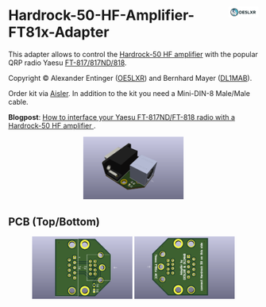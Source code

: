 <a href="https://oe5lxr.at/"><img align="right" src="https://github.com/oe5lxr/.github/raw/main/logo/oe5lxr-mountain-goat-horizontal.png" width="12%"></a>
Hardrock-50-HF-Amplifier-FT81x-Adapter
======================================
This adapter allows to control the [Hardrock-50 HF amplifier](https://www.hobbypcb.com/index.php/products/hf-radio/hardrock-50-hf-power-amp) with the popular QRP radio Yaesu [FT-817/817ND/818](https://oe5lxr.at/yaesu-ft-817nd-ultimate-guide/).

Copyright © Alexander Entinger ([OE5LXR](https://oe5lxr.at/)) and Bernhard Mayer ([DL1MAB](https://twitter.com/generation_make)).

Order kit via [Aisler](https://aisler.net/p/WRVRYMXA). In addition to the kit you need a Mini-DIN-8 Male/Male cable.

**Blogpost**: [How to interface your Yaesu FT-817ND/FT-818 radio with a Hardrock-50 HF amplifier
](https://oe5lxr.at/yaesu-ft-817nd-hardrock-interface/).

<p align="center">
  <a href="https://aisler.net/p/WRVRYMXA"><img src="https://github.com/oe5lxr/hw-Hardrock-50-HF-Amplifier-FT81x-Adapter/raw/main/docs/images/HF50_FT81x_adapter_rendering.png" width="40%"></a>
</p>

## PCB (Top/Bottom)
<p align="center">
  <a href="https://aisler.net/p/WRVRYMXA"><img src="https://github.com/oe5lxr/hw-Hardrock-50-HF-Amplifier-FT81x-Adapter/raw/main/docs/images/HF50_FT81x_adapter_top.png" width="40%"></a>
    <a href="https://aisler.net/p/WRVRYMXA"><img src="https://github.com/oe5lxr/hw-Hardrock-50-HF-Amplifier-FT81x-Adapter/raw/main/docs/images/HF50_FT81x_adapter_bot.png" width="40%"></a>
</p>
